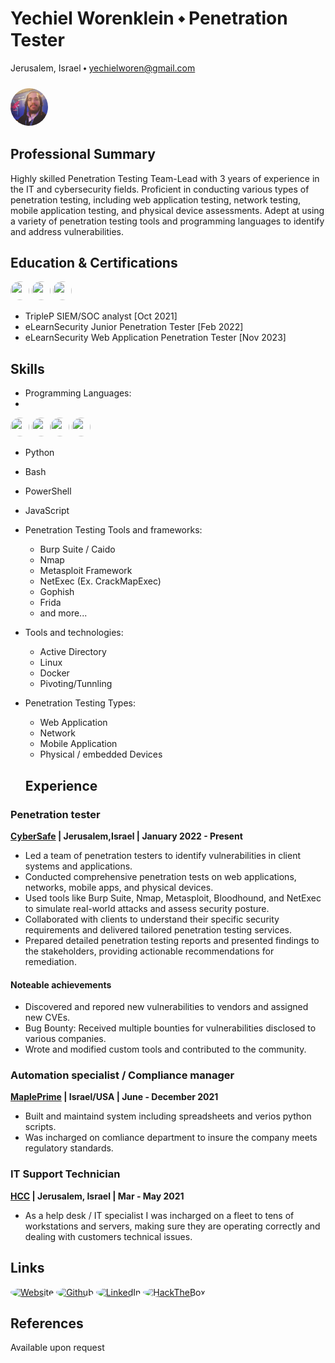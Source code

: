 <style>
    img {
      width: 30px;
      height: 30px;
      object-fit: cover;
      border-radius: 50%;
    }
  </style>
  
# Yechiel Worenklein ⬩ Penetration Tester
Jerusalem, Israel ⬩ [yechielworen@gmail.com](mailto:yechielworen@gmail.com)
### <img style="border-radius: 50%; width: 60px; height: 60px; object-fit: cover;" src="yechielw.jpeg">

## Professional Summary
Highly skilled Penetration Testing Team-Lead with 3 years of experience in the IT and cybersecurity fields. Proficient in conducting various types of penetration testing, including web application testing, network testing, mobile application testing, and physical device assessments. Adept at using a variety of penetration testing tools and programming languages to identify and address vulnerabilities.

## Education & Certifications 
![](https://static.wixstatic.com/media/9347c4_563a828677fc402d893a07cabf3ad93f~mv2.png) ![](https://elearnsecurity.com/wp-content/uploads/eJPT.png) ![](https://elearnsecurity.com/wp-content/uploads/eWPTv1.png)
-  TripleP SIEM/SOC analyst [Oct 2021]
-  eLearnSecurity Junior Penetration Tester [Feb 2022]
-  eLearnSecurity Web Application Penetration Tester [Nov 2023]

## Skills
- Programming Languages:
-   
![](https://s3.dualstack.us-east-2.amazonaws.com/pythondotorg-assets/media/community/logos/python-logo-only.png) ![](https://upload.wikimedia.org/wikipedia/commons/thumb/4/4b/Bash_Logo_Colored.svg/2048px-Bash_Logo_Colored.svg.png)![](https://upload.wikimedia.org/wikipedia/commons/a/af/PowerShell_Core_6.0_icon.png) ![](https://upload.wikimedia.org/wikipedia/commons/thumb/6/6a/JavaScript-logo.png/900px-JavaScript-logo.png?20120221235433)
  
  - Python
  - Bash
  - PowerShell
  - JavaScript
  
- Penetration Testing Tools and frameworks: 
  - Burp Suite / Caido
  - Nmap
  - Metasploit Framework
  - NetExec (Ex. CrackMapExec)
  - Gophish
  - Frida
  - and more...

- Tools and technologies: 
  - Active Directory
  - Linux
  - Docker
  - Pivoting/Tunnling
 
- Penetration Testing Types:
  - Web Application
  - Network 
  - Mobile Application
  - Physical / embedded Devices

  ## Experience


### Penetration tester

**[CyberSafe](https://cybersafe.co.il/) | Jerusalem,Israel | January 2022 - Present** 
- Led a team of penetration testers to identify vulnerabilities in client systems and applications.
- Conducted comprehensive penetration tests on web applications, networks, mobile apps, and physical devices.
- Used tools like Burp Suite, Nmap, Metasploit, Bloodhound, and NetExec to simulate real-world attacks and assess security posture.
- Collaborated with clients to understand their specific security requirements and delivered tailored penetration testing services.
- Prepared detailed penetration testing reports and presented findings to the stakeholders, providing actionable recommendations for remediation.

#### Noteable achievements
- Discovered and repored new vulnerabilities to vendors and assigned new CVEs.
- Bug Bounty: Received multiple bounties for vulnerabilities disclosed to various  companies.
- Wrote and modified custom tools and contributed to the community. 

### Automation specialist / Compliance manager

**[MaplePrime](https://mapleprime.com/) | Israel/USA | June - December 2021**
- Built and maintaind system including spreadsheets and verios python scripts.
- Was incharged on comliance department to insure the company meets regulatory standards.

### IT Support Technician

**[HCC](https://github.com/hcc-israel) | Jerusalem, Israel | Mar - May 2021**
- As a help desk / IT specialist I was incharged on a fleet to tens of workstations and servers, making sure they are operating correctly and dealing with customers technical issues.


## Links
[![Website](https://i.imgur.com/lHEUqlK.png)](https://yehciel.xyz) 
[![Github](https://github.githubassets.com/favicons/favicon.png)](https://github.com/yechielw) 
[![LinkedIn](https://static.licdn.com/sc/h/8s162nmbcnfkg7a0k8nq9wwqo)](https://www.linkedin.com/in/yechielw/) 
[![HackTheBox](https://app.hackthebox.com/images/HTB-favicon/favicon-32x32.png)](https://app.hackthebox.com/profile/488213)
## References
Available upon request

